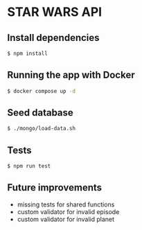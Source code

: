 # STAR WARS API

## Install dependencies

```bash
$ npm install
```

## Running the app with Docker

```bash
$ docker compose up -d
```

## Seed database

```bash
$ ./mongo/load-data.sh
```

## Tests

```bash
$ npm run test
```

## Future improvements
* missing tests for shared functions
* custom validator for invalid episode
* custom validator for invalid planet
